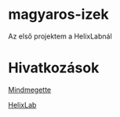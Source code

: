 # magyaros-izek

Az első projektem a HelixLabnál

# Hivatkozások
[Mindmegette](https://www.mindmegette.hu/)

[HelixLab](https://helixlab.hu/)